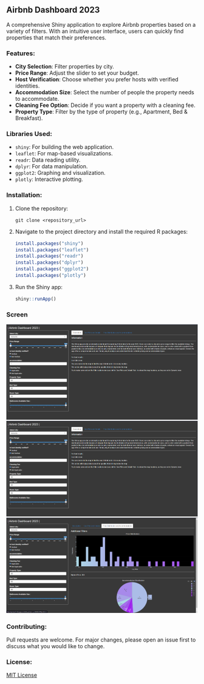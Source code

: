 ## Airbnb Dashboard 2023

A comprehensive Shiny application to explore Airbnb properties based on a variety of filters. With an intuitive user interface, users can quickly find properties that match their preferences.

### Features:

- **City Selection**: Filter properties by city.
- **Price Range**: Adjust the slider to set your budget.
- **Host Verification**: Choose whether you prefer hosts with verified identities.
- **Accommodation Size**: Select the number of people the property needs to accommodate.
- **Cleaning Fee Option**: Decide if you want a property with a cleaning fee.
- **Property Type**: Filter by the type of property (e.g., Apartment, Bed & Breakfast).

### Libraries Used:

- `shiny`: For building the web application.
- `leaflet`: For map-based visualizations.
- `readr`: Data reading utility.
- `dplyr`: For data manipulation.
- `ggplot2`: Graphing and visualization.
- `plotly`: Interactive plotting.

### Installation:

1. Clone the repository:

   ```
   git clone <repository_url>
   ```

2. Navigate to the project directory and install the required R packages:

   ```R
   install.packages("shiny")
   install.packages("leaflet")
   install.packages("readr")
   install.packages("dplyr")
   install.packages("ggplot2")
   install.packages("plotly")
   ```

3. Run the Shiny app:
   ```R
   shiny::runApp()
   ```

### Screen

![Information_Page Screenshot](./imgs/Screen01.png)
![Geo_Plots_Screenshot](./imgs/Screen01.png)
![Visualization_Page Screenshot](./imgs/Screen03.png)

### Contributing:

Pull requests are welcome. For major changes, please open an issue first to discuss what you would like to change.

### License:

[MIT License](LICENSE)
